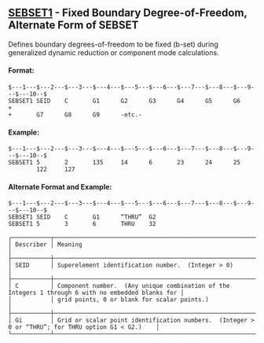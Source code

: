 ## [SEBSET1](https://nexus.hexagon.com/documentationcenter/bundle/MSC_Nastran_2022.4/page/Nastran_Combined_Book/qrg/bulkqrs/TOC.SEBSET1.xhtml) - Fixed Boundary Degree-of-Freedom, Alternate Form of SEBSET

Defines boundary degrees-of-freedom to be fixed (b-set) during generalized dynamic reduction or component mode calculations.

#### Format:

```nastran
$---1---$---2---$---3---$---4---$---5---$---6---$---7---$---8---$---9---$---10--$
SEBSET1 SEID    C       G1      G2      G3      G4      G5      G6      +       
+       G7      G8      G9      -etc.-                                          
```

#### Example:

```nastran
$---1---$---2---$---3---$---4---$---5---$---6---$---7---$---8---$---9---$---10--$
SEBSET1 5       2       135     14      6       23      24      25              
        122     127                                                             
```

#### Alternate Format and Example:

```nastran
$---1---$---2---$---3---$---4---$---5---$---6---$---7---$---8---$---9---$---10--$
SEBSET1 SEID    C       G1      “THRU”  G2                                      
SEBSET1 5       3       6       THRU    32                                      
```

```text
┌───────────┬────────────────────────────────────────────────────────────────────────────────────────────────────┐
│ Describer │ Meaning                                                                                            │
├───────────┼────────────────────────────────────────────────────────────────────────────────────────────────────┤
│ SEID      │ Superelement identification number.  (Integer > 0)                                                 │
├───────────┼────────────────────────────────────────────────────────────────────────────────────────────────────┤
│ C         │ Component number.  (Any unique combination of the Integers 1 through 6 with no embedded blanks for │
│           │ grid points, 0 or blank for scalar points.)                                                        │
├───────────┼────────────────────────────────────────────────────────────────────────────────────────────────────┤
│ Gi        │ Grid or scalar point identification numbers.  (Integer > 0 or “THRU”; for THRU option G1 < G2.)    │
└───────────┴────────────────────────────────────────────────────────────────────────────────────────────────────┘
```
